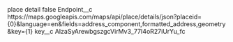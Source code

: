 <?xml version="1.0" encoding="UTF-8"?>
<CustomMetadata xmlns="http://soap.sforce.com/2006/04/metadata" xmlns:xsi="http://www.w3.org/2001/XMLSchema-instance" xmlns:xsd="http://www.w3.org/2001/XMLSchema">
    <label>place detail</label>
    <protected>false</protected>
    <values>
        <field>Endpoint__c</field>
        <value xsi:type="xsd:string">https://maps.googleapis.com/maps/api/place/details/json?placeid={0}&amp;language=en&amp;fields=address_component,formatted_address,geometry&amp;key={1}</value>
    </values>
    <values>
        <field>key__c</field>
        <value xsi:type="xsd:string">AIzaSyArewbgszgcVirMv3_77I4oR27iUrYu_fc</value>
    </values>
</CustomMetadata>
